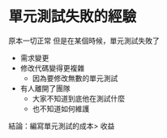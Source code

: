 # 單元測試失敗的經驗
原本一切正常
但是在某個時候，單元測試失敗了
- 需求變更
- 修改代碼變得更複雜
  - 因為要修改無數的單元測試
- 有人離開了團隊
  - 大家不知道到底他在測試什麼
  - 也不知道如何維護

結論：編寫單元測試的成本> 收益